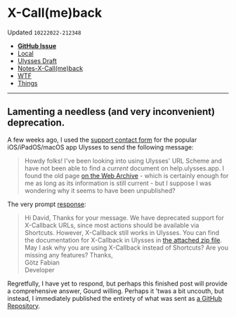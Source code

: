 # X-Call(me)back
Updated `10222022-212348`

- [**GitHub Issue**](https://github.com/extratone/bilge/issues/369)
- [Local](drafts://open?uuid=7D32DB34-969B-435F-8502-FC286350570F)
- [Ulysses Draft](ulysses://x-callback-url/open?id=xi_hRyFK2hiUGDDYSvfpkA)
- [Notes-X-Call(me)back](drafts://open?uuid=F94754AD-52B9-4C5B-BBC4-06B1FCC51110)
- [WTF](https://davidblue.wtf/drafts/7D32DB34-969B-435F-8502-FC286350570F.html)
- [Things](things:///show?id=Ro6GRUVWeLK8HaPZXd43Jm)

---

## Lamenting a needless (and very inconvenient) deprecation.

<!--more-->

A few weeks ago, I used the [support contact form](https://ulysses.app/contact "Ulysses Support Contact Form") for the popular iOS/iPadOS/macOS app Ulysses to send the following message:

> Howdy folks!
> I've been looking into using Ulysses' URL Scheme and have not been able to find a *current* document on help.ulysses.app. I found the old page [on the Web Archive](http://web.archive.org/web/20160314104529/http://ulyssesapp.com:80/kb/x-callback-url "Ulysses X-Callback-URL Documentation (Archived)") - which is certainly enough for me as long as its information is still current - but I suppose I was wondering why it seems to have been unpublished?

The very prompt [response](https://app.sparkmailapp.com/web-share/EWr1BnP9WN29W3hhFQ5-Ceadu6YWfA_Rf3Or3oLr "Re: X-Callback-URL Support in Ulysses"):

> Hi David,
> Thanks for your message. 
> We have deprecated support for X-Callback URLs, since most actions should be available via Shortcuts. However, X-Callback still works in Ulysses. You can find the documentation for X-Callback in Ulysses in [the attached zip file](https://www.icloud.com/iclouddrive/0ed4T2Hs_z0GfexdbWG6fW5hg#UlyssesX-Callback-URL "Ulysses X-Callback-URL Support Zip File (iCloud Drive)").
> May I ask why you are using X-Callback instead of Shortcuts? Are you missing any features?
> Thanks,  
> Götz Fabian  
> Developer

Regretfully, I have yet to respond, but perhaps this finished post will provide a comprehensive answer, Gourd willing. Perhaps it 'twas a bit uncouth, but instead, I immediately published the entirety of what was sent as [a GitHub Repository](https://github.com/softwarehistorysociety/UlyssesX-Callback-URL "Ulysses X-Callback-URL Documentation GitHub Repository").